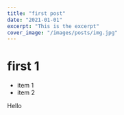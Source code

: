 ```yaml
---
title: "first post"
date: "2021-01-01"
excerpt: "This is the excerpt"
cover_image: "/images/posts/img.jpg"
---
```


# first 1

- item 1
- item 2

Hello
